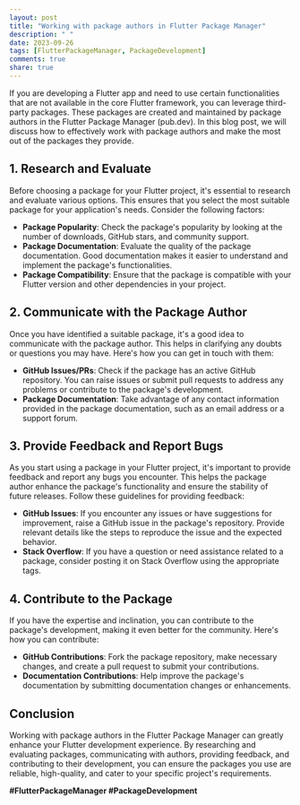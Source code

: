 ```yaml
---
layout: post
title: "Working with package authors in Flutter Package Manager"
description: " "
date: 2023-09-26
tags: [FlutterPackageManager, PackageDevelopment]
comments: true
share: true
---
```


If you are developing a Flutter app and need to use certain functionalities that are not available in the core Flutter framework, you can leverage third-party packages. These packages are created and maintained by package authors in the Flutter Package Manager (pub.dev). In this blog post, we will discuss how to effectively work with package authors and make the most out of the packages they provide.

## 1. Research and Evaluate

Before choosing a package for your Flutter project, it's essential to research and evaluate various options. This ensures that you select the most suitable package for your application's needs. Consider the following factors:

- **Package Popularity**: Check the package's popularity by looking at the number of downloads, GitHub stars, and community support.
- **Package Documentation**: Evaluate the quality of the package documentation. Good documentation makes it easier to understand and implement the package's functionalities.
- **Package Compatibility**: Ensure that the package is compatible with your Flutter version and other dependencies in your project.

## 2. Communicate with the Package Author

Once you have identified a suitable package, it's a good idea to communicate with the package author. This helps in clarifying any doubts or questions you may have. Here's how you can get in touch with them:

- **GitHub Issues/PRs**: Check if the package has an active GitHub repository. You can raise issues or submit pull requests to address any problems or contribute to the package's development.
- **Package Documentation**: Take advantage of any contact information provided in the package documentation, such as an email address or a support forum.

## 3. Provide Feedback and Report Bugs

As you start using a package in your Flutter project, it's important to provide feedback and report any bugs you encounter. This helps the package author enhance the package's functionality and ensure the stability of future releases. Follow these guidelines for providing feedback:

- **GitHub Issues**: If you encounter any issues or have suggestions for improvement, raise a GitHub issue in the package's repository. Provide relevant details like the steps to reproduce the issue and the expected behavior.
- **Stack Overflow**: If you have a question or need assistance related to a package, consider posting it on Stack Overflow using the appropriate tags.

## 4. Contribute to the Package

If you have the expertise and inclination, you can contribute to the package's development, making it even better for the community. Here's how you can contribute:

- **GitHub Contributions**: Fork the package repository, make necessary changes, and create a pull request to submit your contributions.
- **Documentation Contributions**: Help improve the package's documentation by submitting documentation changes or enhancements.

## Conclusion

Working with package authors in the Flutter Package Manager can greatly enhance your Flutter development experience. By researching and evaluating packages, communicating with authors, providing feedback, and contributing to their development, you can ensure the packages you use are reliable, high-quality, and cater to your specific project's requirements.

**#FlutterPackageManager #PackageDevelopment**